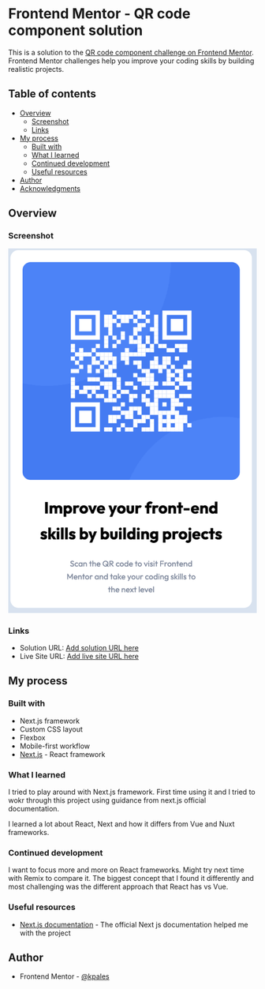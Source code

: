 # Frontend Mentor - QR code component solution

This is a solution to the [QR code component challenge on Frontend Mentor](https://www.frontendmentor.io/challenges/qr-code-component-iux_sIO_H). Frontend Mentor challenges help you improve your coding skills by building realistic projects.

## Table of contents

- [Overview](#overview)
  - [Screenshot](#screenshot)
  - [Links](#links)
- [My process](#my-process)
  - [Built with](#built-with)
  - [What I learned](#what-i-learned)
  - [Continued development](#continued-development)
  - [Useful resources](#useful-resources)
- [Author](#author)
- [Acknowledgments](#acknowledgments)

## Overview

### Screenshot

![](./public/screenshot.png)

### Links

- Solution URL: [Add solution URL here](https://www.frontendmentor.io/challenges/qr-code-component-iux_sIO_H/hub)
- Live Site URL: [Add live site URL here](https://mellifluous-salamander-e195c3.netlify.app/)

## My process

### Built with

- Next.js framework
- Custom CSS layout
- Flexbox
- Mobile-first workflow
- [Next.js](https://nextjs.org/) - React framework

### What I learned

I tried to play around with Next.js framework. First time using it and I tried to wokr through this project using guidance from next.js official documentation.

I learned a lot about React, Next and how it differs from Vue and Nuxt frameworks.

### Continued development

I want to focus more and more on React frameworks. Might try next time with Remix to compare it. The biggest concept that I found it differently and most challenging was the different approach that React has vs Vue.

### Useful resources

- [Next.js documentation](https://nextjs.org/) - The official Next js documentation helped me with the project

## Author

- Frontend Mentor - [@kpales](https://www.frontendmentor.io/profile/kpales)
